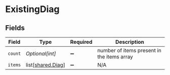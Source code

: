 # ExistingDiag


## Fields

| Field                                                | Type                                                 | Required                                             | Description                                          |
| ---------------------------------------------------- | ---------------------------------------------------- | ---------------------------------------------------- | ---------------------------------------------------- |
| `count`                                              | *Optional[int]*                                      | :heavy_minus_sign:                                   | number of items present in the items array           |
| `items`                                              | list[[shared.Diag](undefined/models/shared/diag.md)] | :heavy_minus_sign:                                   | N/A                                                  |